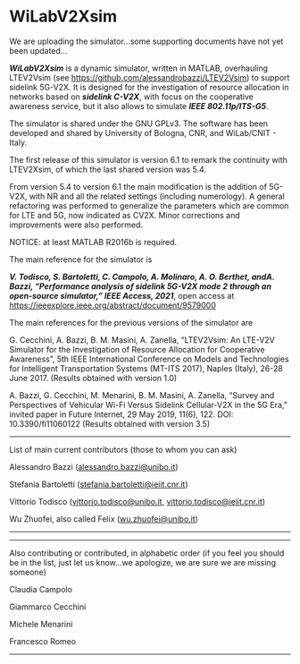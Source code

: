 # WiLabV2Xsim

We are uploading the simulator...some supporting documents have not yet been updated...


***WiLabV2Xsim*** is a dynamic simulator, written in MATLAB, overhauling LTEV2Vsim (see https://github.com/alessandrobazzi/LTEV2Vsim) to support sidelink 5G-V2X. 
It is designed for the investigation of resource allocation in networks based on ***sidelink C-V2X***, with focus on the cooperative awareness service, but it also allows to simulate ***IEEE 802.11p/ITS-G5***.

The simulator is shared under the GNU GPLv3. The software has been developed and shared by University of Bologna, CNR, and WiLab/CNIT - Italy. 

The first release of this simulator is version 6.1 to remark the continuity with LTEV2Xsim, of which the last shared version was 5.4.

From version 5.4 to version 6.1 the main modification is the addition of 5G-V2X, with NR and all the related settings (including numerology). A general refactoring was performed to generalize the parameters which are common for LTE and 5G, now indicated as CV2X. Minor corrections and improvements were also performed. 

NOTICE: at least MATLAB R2016b is required.

The main reference for the simulator is 

***V. Todisco, S. Bartoletti, C. Campolo, A. Molinaro, A. O. Berthet, andA.  Bazzi,  “Performance  analysis  of  sidelink  5G-V2X  mode  2  through an  open-source  simulator,” IEEE Access,  2021***, open access at https://ieeexplore.ieee.org/abstract/document/9579000 

The main references for the previous versions of the simulator are 

G. Cecchini, A. Bazzi, B. M. Masini, A. Zanella, “LTEV2Vsim: An LTE-V2V Simulator for the Investigation of Resource Allocation for Cooperative Awareness”, 5th IEEE International Conference on Models and Technologies for Intelligent Transportation Systems (MT-ITS 2017), Naples (Italy), 26-28 June 2017. (Results obtained with version 1.0)

A. Bazzi, G. Cecchini, M. Menarini, B. M. Masini, A. Zanella, “Survey and Perspectives of Vehicular Wi-Fi Versus Sidelink Cellular-V2X in the 5G Era,” invited paper in Future Internet, 29 May 2019, 11(6), 122. DOI: 10.3390/fi11060122 (Results obtained with version 3.5)

*****
List of main current contributors (those to whom you can ask)

Alessandro Bazzi (alessandro.bazzi@unibo.it)

Stefania Bartoletti (stefania.bartoletti@ieiit.cnr.it)

Vittorio Todisco (vittorio.todisco@unibo.it, vittorio.todisco@ieiit.cnr.it)

Wu Zhuofei, also called Felix (wu.zhuofei@unibo.it)
*****

*****
Also contributing or contributed, in alphabetic order (if you feel you should be in the list, just let us know...we apologize, we are sure we are missing someone)

Claudia Campolo

Giammarco Cecchini

Michele Menarini

Francesco Romeo 
*****
